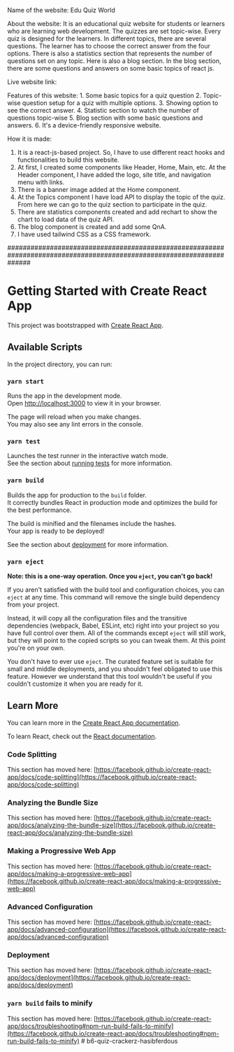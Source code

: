 Name of the website: Edu Quiz World

About the website: It is an educational quiz website for students or learners who are learning web development. The quizzes are set topic-wise. Every quiz is designed for the learners. In different topics, there are several questions. The learner has to choose the correct answer from the four options. There is also a statistics section that represents the number of questions set on any topic. Here is also a blog section. In the blog section, there are some questions and answers on some basic topics of react js.  

Live website link:

Features of this website: 1. Some basic topics for a quiz question
                          2. Topic-wise question setup for a quiz with multiple options.
                          3. Showing option to see the correct answer.
                          4. Statistic section to watch the number of questions topic-wise
                          5. Blog section with some basic questions and answers.
                          6. It's a device-friendly responsive website.
                        



How it is made: 
1. It is a react-js-based project. So, I have to use different react hooks and functionalities to build this website. 
2. At first, I created some components like Header, Home, Main, etc. At the Header component, I have added the logo, site title, and navigation menu with links. 
3. There is a banner image added at the Home component.
4. At the Topics component I have load API to display the topic of the quiz. From here we can go to the quiz section to participate in the quiz. 
5. There are statistics components created and add rechart to show the chart to load data of the quiz API.
6. The blog component is created and add some QnA.
7. I have used tailwind CSS as a CSS framework.



######################################################################################################################






# Getting Started with Create React App

This project was bootstrapped with [Create React App](https://github.com/facebook/create-react-app).

## Available Scripts

In the project directory, you can run:

### `yarn start`

Runs the app in the development mode.\
Open [http://localhost:3000](http://localhost:3000) to view it in your browser.

The page will reload when you make changes.\
You may also see any lint errors in the console.

### `yarn test`

Launches the test runner in the interactive watch mode.\
See the section about [running tests](https://facebook.github.io/create-react-app/docs/running-tests) for more information.

### `yarn build`

Builds the app for production to the `build` folder.\
It correctly bundles React in production mode and optimizes the build for the best performance.

The build is minified and the filenames include the hashes.\
Your app is ready to be deployed!

See the section about [deployment](https://facebook.github.io/create-react-app/docs/deployment) for more information.

### `yarn eject`

**Note: this is a one-way operation. Once you `eject`, you can't go back!**

If you aren't satisfied with the build tool and configuration choices, you can `eject` at any time. This command will remove the single build dependency from your project.

Instead, it will copy all the configuration files and the transitive dependencies (webpack, Babel, ESLint, etc) right into your project so you have full control over them. All of the commands except `eject` will still work, but they will point to the copied scripts so you can tweak them. At this point you're on your own.

You don't have to ever use `eject`. The curated feature set is suitable for small and middle deployments, and you shouldn't feel obligated to use this feature. However we understand that this tool wouldn't be useful if you couldn't customize it when you are ready for it.

## Learn More

You can learn more in the [Create React App documentation](https://facebook.github.io/create-react-app/docs/getting-started).

To learn React, check out the [React documentation](https://reactjs.org/).

### Code Splitting

This section has moved here: [https://facebook.github.io/create-react-app/docs/code-splitting](https://facebook.github.io/create-react-app/docs/code-splitting)

### Analyzing the Bundle Size

This section has moved here: [https://facebook.github.io/create-react-app/docs/analyzing-the-bundle-size](https://facebook.github.io/create-react-app/docs/analyzing-the-bundle-size)

### Making a Progressive Web App

This section has moved here: [https://facebook.github.io/create-react-app/docs/making-a-progressive-web-app](https://facebook.github.io/create-react-app/docs/making-a-progressive-web-app)

### Advanced Configuration

This section has moved here: [https://facebook.github.io/create-react-app/docs/advanced-configuration](https://facebook.github.io/create-react-app/docs/advanced-configuration)

### Deployment

This section has moved here: [https://facebook.github.io/create-react-app/docs/deployment](https://facebook.github.io/create-react-app/docs/deployment)

### `yarn build` fails to minify

This section has moved here: [https://facebook.github.io/create-react-app/docs/troubleshooting#npm-run-build-fails-to-minify](https://facebook.github.io/create-react-app/docs/troubleshooting#npm-run-build-fails-to-minify)
#   b 6 - q u i z - c r a c k e r z - h a s i b f e r d o u s 
 
 